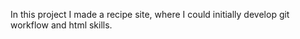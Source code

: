 In this project I made a recipe site, where I could initially develop git workflow and html skills.

